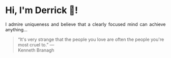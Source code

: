 # Hi, I'm Derrick 👋!
<p align="justify">I admire uniqueness and believe that a clearly focused mind can achieve anything...</p> 
<!-- #quote-start -->
<blockquote>&ldquo;It's very strange that the people you love are often the people you're most cruel to.&rdquo; &mdash; <footer>Kenneth Branagh</footer></blockquote>
<!-- #quote-end -->
